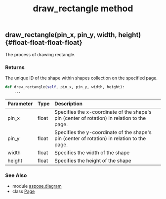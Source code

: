 ﻿---
title: draw_rectangle method
second_title: Aspose.Diagram for Python via .NET API References
description: 
type: docs
weight: 180
url: /python-net/aspose.diagram/page/draw_rectangle/
is_root: false
---

## draw_rectangle(pin_x, pin_y, width, height) {#float-float-float-float}

The process of drawing rectangle.

### Returns 


The unique ID of the shape within shapes collection on the specified page.


```python
def draw_rectangle(self, pin_x, pin_y, width, height):
    ...
```


| Parameter | Type | Description |
| :- | :- | :- |
| pin_x | float | Specifies the x-coordinate of the shape's pin (center of rotation) in relation to the page. |
| pin_y | float | Specifies the y-coordinate of the shape's pin (center of rotation) in relation to the page. |
| width | float | Specifies the width of the shape |
| height | float | Specifies the height of the shape |



### See Also
* module [aspose.diagram](../../)
* class [Page](/diagram/python-net/aspose.diagram/page)
